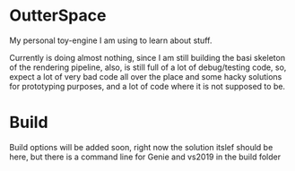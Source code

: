 # OutterSpace
My personal toy-engine I am using to learn about stuff. 

Currently is doing almost nothing, since I am still building the basi skeleton of the rendering pipeline, also, is still full of a lot of debug/testing code, so, expect a lot of very bad code all over the place and some hacky solutions for prototyping purposes, and a lot of code where it is not supposed to be.



# Build
Build options will be added soon, right now the solution itslef should be here, but there is a command line for Genie and vs2019 in the build folder

